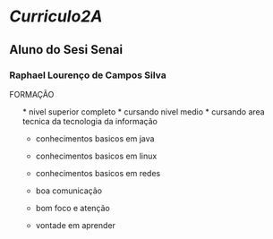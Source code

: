# <i> Curriculo2A </i>
## Aluno do Sesi Senai
### <b> Raphael Lourenço de Campos Silva </b>
FORMAÇÃO
<ol>
* nivel superior completo
* cursando nivel medio 
* cursando area tecnica da tecnologia da informação 

* conhecimentos basicos em java
* conhecimentos basicos em linux
* conhecimentos basicos em redes

* boa comunicação 
* bom foco e atenção 
* vontade em aprender 
